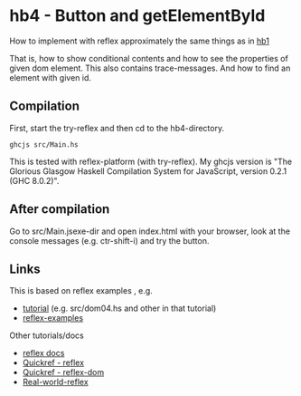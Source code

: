 
# hb4 - Button and getElementById


How to implement with reflex approximately the same things as in 
[hb1](https://github.com/gspia/half-baked/tree/master/hb1-button-ref)

That is, how to show conditional contents and how to see the properties 
of given dom element. This also contains trace-messages. And how to
find an element with given id.


## Compilation

First, start the try-reflex and then cd to the hb4-directory.

```
ghcjs src/Main.hs
```

This is tested with reflex-platform (with try-reflex). My ghcjs version
is "The Glorious Glasgow Haskell Compilation System for JavaScript, version 0.2.1 (GHC 8.0.2)".


## After compilation

Go to src/Main.jsexe-dir and open index.html with your browser, look at the console messages
(e.g. ctr-shift-i) and try the button.


## Links

This is based on reflex examples , e.g.

  - [tutorial](https://github.com/hansroland/reflex-dom-inbits/blob/master/tutorial.md)
      (e.g. src/dom04.hs and other in that tutorial)
  - [reflex-examples](https://github.com/reflex-frp/reflex-examples)


Other tutorials/docs

  - [reflex docs](http://docs.reflex-frp.org/en/latest/architecture.html)
  - [Quickref - reflex](https://github.com/reflex-frp/reflex/blob/develop/Quickref.md)
  - [Quickref - reflex-dom](https://github.com/reflex-frp/reflex-dom/blob/develop/Quickref.md)
  - [Real-world-reflex](https://github.com/mightybyte/real-world-reflex/blob/master/index.md)


